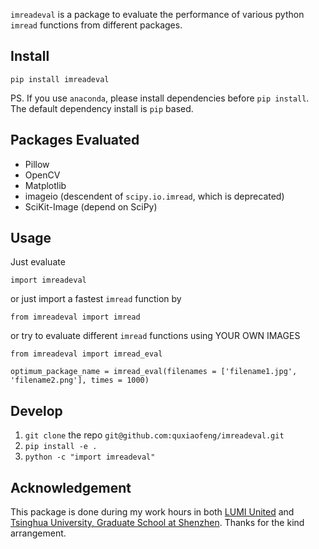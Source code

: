 `imreadeval` is a package to evaluate the performance of various python `imread` functions from different packages.

## Install

`pip install imreadeval`

PS. If you use `anaconda`, please install dependencies before `pip install`. The default dependency install is `pip` based.

## Packages Evaluated

- Pillow
- OpenCV
- Matplotlib
- imageio (descendent of `scipy.io.imread`, which is deprecated)
- SciKit-Image (depend on SciPy)

## Usage

Just evaluate 

`import imreadeval`

or just import a fastest `imread` function by

`from imreadeval import imread`

or try to evaluate different `imread` functions using YOUR OWN IMAGES

`from imreadeval import imread_eval`

`optimum_package_name = imread_eval(filenames = ['filename1.jpg', 'filename2.png'], times = 1000)`

## Develop

1. `git clone` the repo `git@github.com:quxiaofeng/imreadeval.git`
2. `pip install -e .`
3. `python -c "import imreadeval"`

## Acknowledgement

This package is done during my work hours in both [LUMI United](https://www.aqara.com/en/home.html) and [Tsinghua University, Graduate School at Shenzhen](http://www.sz.tsinghua.edu.cn/enhtml/index.html). Thanks for the kind arrangement.
